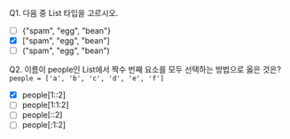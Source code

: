 Q1. 다음 중 List 타입을 고르시오.

- [ ] {"spam", "egg", "bean"}  
- [x] ["spam", "egg", "bean"]  
- [ ] ("spam", "egg", "bean")

Q2. 이름이 people인 List에서 짝수 번째 요소를 모두 선택하는 방법으로 옳은 것은?  
```people = ['a', 'b', 'c', 'd', 'e', 'f']```

- [x] people[1::2]  
- [ ] people[1:1:2]  
- [ ] people[::2]  
- [ ] people[:1:2]